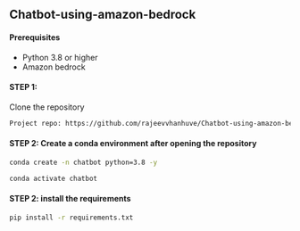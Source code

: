 ## Chatbot-using-amazon-bedrock

#### Prerequisites

- Python 3.8 or higher
- Amazon bedrock


#### STEP 1:
Clone the repository

```bash
Project repo: https://github.com/rajeevvhanhuve/Chatbot-using-amazon-bedrock.git
```

#### STEP 2: Create a conda environment after opening the repository
```bash
conda create -n chatbot python=3.8 -y
```

```bash
conda activate chatbot
```

#### STEP 2: install the requirements
```bash
pip install -r requirements.txt
```
